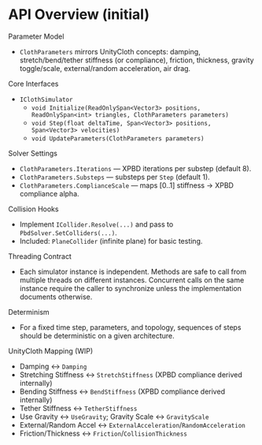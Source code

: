 API Overview (initial)
======================

Parameter Model
- `ClothParameters` mirrors UnityCloth concepts: damping, stretch/bend/tether stiffness (or compliance), friction, thickness, gravity toggle/scale, external/random acceleration, air drag.

Core Interfaces
- `IClothSimulator`
  - `void Initialize(ReadOnlySpan<Vector3> positions, ReadOnlySpan<int> triangles, ClothParameters parameters)`
  - `void Step(float deltaTime, Span<Vector3> positions, Span<Vector3> velocities)`
  - `void UpdateParameters(ClothParameters parameters)`

Solver Settings
- `ClothParameters.Iterations` — XPBD iterations per substep (default 8).
- `ClothParameters.Substeps` — substeps per `Step` (default 1).
- `ClothParameters.ComplianceScale` — maps [0..1] stiffness → XPBD compliance alpha.

Collision Hooks
- Implement `ICollider.Resolve(...)` and pass to `PbdSolver.SetColliders(...)`.
- Included: `PlaneCollider` (infinite plane) for basic testing.

Threading Contract
- Each simulator instance is independent. Methods are safe to call from multiple threads on different instances. Concurrent calls on the same instance require the caller to synchronize unless the implementation documents otherwise.

Determinism
- For a fixed time step, parameters, and topology, sequences of steps should be deterministic on a given architecture.

UnityCloth Mapping (WIP)
- Damping ↔ `Damping`
- Stretching Stiffness ↔ `StretchStiffness` (XPBD compliance derived internally)
- Bending Stiffness ↔ `BendStiffness` (XPBD compliance derived internally)
- Tether Stiffness ↔ `TetherStiffness`
- Use Gravity ↔ `UseGravity`; Gravity Scale ↔ `GravityScale`
- External/Random Accel ↔ `ExternalAcceleration`/`RandomAcceleration`
- Friction/Thickness ↔ `Friction`/`CollisionThickness`
